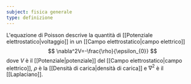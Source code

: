 ```yaml
---
subject: fisica generale
type: definizione
---
```

L'equazione di Poisson descrive la quantità di [[Potenziale elettrostatico|voltaggio]] in un [[Campo elettrostatico|campo elettrico]]
$$
\nabla^2V=-\frac{\rho}{\epsilon_{0}}
$$
dove $V$ è il [[Potenziale|potenziale]] del [[Campo elettrostatico|campo elettrico]], $\rho$ è la [[Densità di carica|densità di carica]] e $\nabla^{2}$ è il [[Laplaciano]].